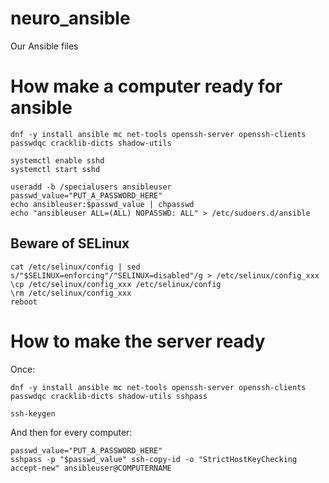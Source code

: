 # neuro_ansible
Our Ansible files

# How make a computer ready for ansible

```
dnf -y install ansible mc net-tools openssh-server openssh-clients passwdqc cracklib-dicts shadow-utils

systemctl enable sshd
systemctl start sshd

useradd -b /specialusers ansibleuser
passwd_value="PUT_A_PASSWORD_HERE"
echo ansibleuser:$passwd_value | chpasswd
echo "ansibleuser ALL=(ALL) NOPASSWD: ALL" > /etc/sudoers.d/ansible
```

## Beware of SELinux

```
cat /etc/selinux/config | sed s/"$SELINUX=enforcing"/"SELINUX=disabled"/g > /etc/selinux/config_xxx
\cp /etc/selinux/config_xxx /etc/selinux/config
\rm /etc/selinux/config_xxx
reboot
```

# How to make the server ready

Once:
```
dnf -y install ansible mc net-tools openssh-server openssh-clients passwdqc cracklib-dicts shadow-utils sshpass

ssh-keygen
```

And then for every computer:

```
passwd_value="PUT_A_PASSWORD_HERE"
sshpass -p "$passwd_value" ssh-copy-id -o "StrictHostKeyChecking accept-new" ansibleuser@COMPUTERNAME
```

